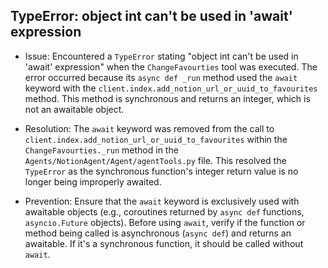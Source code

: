 ## TypeError: object int can't be used in 'await' expression

* Issue: Encountered a `TypeError` stating "object int can't be used in 'await' expression" when the `ChangeFavourties` tool was executed. The error occurred because its `async def _run` method used the `await` keyword with the `client.index.add_notion_url_or_uuid_to_favourites` method. This method is synchronous and returns an integer, which is not an awaitable object.

* Resolution: The `await` keyword was removed from the call to `client.index.add_notion_url_or_uuid_to_favourites` within the `ChangeFavourties._run` method in the `Agents/NotionAgent/Agent/agentTools.py` file. This resolved the `TypeError` as the synchronous function's integer return value is no longer being improperly awaited.

* Prevention: Ensure that the `await` keyword is exclusively used with awaitable objects (e.g., coroutines returned by `async def` functions, `asyncio.Future` objects). Before using `await`, verify if the function or method being called is asynchronous (`async def`) and returns an awaitable. If it's a synchronous function, it should be called without `await`. 